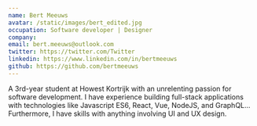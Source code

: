 ```yaml
---
name: Bert Meeuws
avatar: /static/images/bert_edited.jpg
occupation: Software developer | Designer
company:
email: bert.meeuws@outlook.com
twitter: https://twitter.com/Twitter
linkedin: https://www.linkedin.com/in/bertmeeuws
github: https://github.com/bertmeeuws
---
```


A 3rd-year student at Howest Kortrijk with an unrelenting passion for software development.
I have experience building full-stack applications with technologies like Javascript ES6, React, Vue, NodeJS, and GraphQL... Furthermore, I have skills with anything involving UI and UX design.

